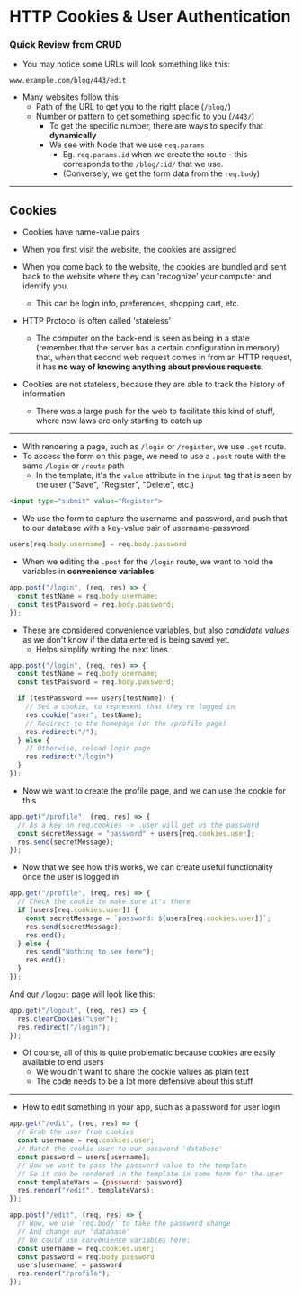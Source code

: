 # HTTP Cookies & User Authentication

### Quick Review from CRUD

* You may notice some URLs will look something like this:

```
www.example.com/blog/443/edit
```

* Many websites follow this
  * Path of the URL to get you to the right place (`/blog/`)
  * Number or pattern to get something specific to you (`/443/`)
    * To get the specific number, there are ways to specify that **dynamically**
    * We see with Node that we use `req.params`
      * Eg. `req.params.id` when we create the route - this corresponds to the `/blog/:id/` that we use.
      * (Conversely, we get the form data from the `req.body`)

--- 

## Cookies

* Cookies have name-value pairs
* When you first visit the website, the cookies are assigned
* When you come back to the website, the cookies are bundled and sent back to the website where they can 'recognize' your computer and identify you.
  * This can be login info, preferences, shopping cart, etc.

* HTTP Protocol is often called 'stateless'
  * The computer on the back-end is seen as being in a state (remember that the server has a certain configuration in memory) that, when that second web request comes in from an HTTP request, it has **no way of knowing anything about previous requests**.

* Cookies are not stateless, because they are able to track the history of information
  * There was a large push for the web to facilitate this kind of stuff, where now laws are only starting to catch up

---

* With rendering a page, such as `/login` or `/register`, we use `.get` route.
* To access the form on this page, we need to use a `.post` route with the same `/login` or `/route` path
  * In the template, it's the `value` attribute in the `input` tag that is seen by the user ("Save", "Register", "Delete", etc.)

```html
<input type="submit" value="Register">
```

* We use the form to capture the username and password, and push that to our database with a key-value pair of username-password

```js
users[req.body.username] = req.body.password
```

* When we editing the `.post` for the `/login` route, we want to hold the variables in **convenience variables**

```js
app.post("/login", (req, res) => {
  const testName = req.body.username;
  const testPassword = req.body.password;
});
```

* These are considered convenience variables, but also *candidate values* as we don't know if the data entered is being saved yet.
  * Helps simplify writing the next lines

```js
app.post("/login", (req, res) => {
  const testName = req.body.username;
  const testPassword = req.body.password;

  if (testPassword === users[testName]) {
    // Set a cookie, to represent that they're logged in
    res.cookie("user", testName);
    // Redirect to the homepage (or the /profile page)
    res.redirect("/");
  } else {
    // Otherwise, reload login page
    res.redirect("/login")
  }
});
```

* Now we want to create the profile page, and we can use the cookie for this

```js
app.get("/profile", (req, res) => {
  // As a key on req.cookies -> .user will get us the password
  const secretMessage = "password" + users[req.cookies.user];
  res.send(secretMessage);
});
```

* Now that we see how this works, we can create useful functionality once the user is logged in

```js
app.get("/profile", (req, res) => {
  // Check the cookie to make sure it's there
  if (users[req.cookies.user]) {
    const secretMessage = `password: ${users[req.cookies.user]}`;
    res.send(secretMessage);
    res.end();
  } else {
    res.send("Nothing to see here");
    res.end();
  }
});
```

And our `/logout` page will look like this:

```js
app.get("/logout", (req, res) => {
  res.clearCookies("user");
  res.redirect("/login");
});
```

* Of course, all of this is quite problematic because cookies are easily available to end users
  * We wouldn't want to share the cookie values as plain text
  * The code needs to be a lot more defensive about this stuff

---

* How to edit something in your app, such as a password for user login

```js
app.get("/edit", (req, res) => {
  // Grab the user from cookies
  const username = req.cookies.user;
  // Match the cookie user to our password 'database'
  const password = users[username];
  // Now we want to pass the password value to the template
  // So it can be rendered in the template in some form for the user
  const templateVars = {password: password}
  res.render("/edit", templateVars);
});

app.post("/edit", (req, res) => {
  // Now, we use `req.body` to take the password change
  // And change our 'database'
  // We could use convenience variables here:
  const username = req.cookies.user;
  const password = req.body.password
  users[username] = password
  res.render("/profile");
});
```